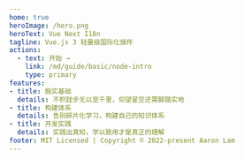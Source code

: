 ```yaml
---
home: true
heroImage: /hero.png
heroText: Vue Next I18n
tagline: Vue.js 3 轻量级国际化插件
actions:
  - text: 开始 →
    link: /md/guide/basic/node-intro
    type: primary
features:
- title: 殷实基础
  details: 不积跬步无以至千里，仰望星空还需脚踏实地
- title: 构建体系
  details: 告别碎片化学习，构建自己的知识体系
- title: 开发实践
  details: 实践出真知，学以致用才是真正的理解
footer: MIT Licensed | Copyright © 2022-present Aaron Lam
---
```

